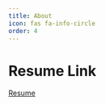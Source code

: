 ```yaml
---
title: About
icon: fas fa-info-circle
order: 4
---
```


# Resume Link
[Resume](https://woobin-lee.notion.site/AI-dc50483aa6b94f03add28b154e162910)
